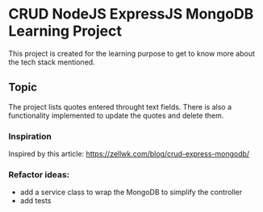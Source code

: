 # CRUD NodeJS ExpressJS MongoDB Learning Project
This project is created for the learning purpose to get to know more about the tech stack mentioned.

## Topic
The project lists quotes entered throught text fields. There is also a functionality implemented to update the quotes and delete them.

### Inspiration
Inspired by this article: https://zellwk.com/blog/crud-express-mongodb/


### Refactor ideas:
- add a service class to wrap the MongoDB to simplify the controller
- add tests